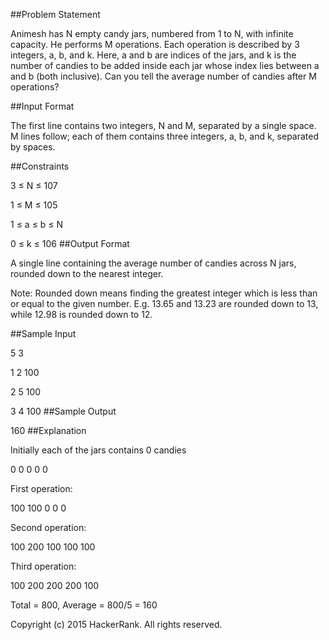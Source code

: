 ##Problem Statement

Animesh has N empty candy jars, numbered from 1 to N, with infinite capacity. He performs M operations. Each operation is described by 3 integers, a, b, and k. Here, a and b are indices of the jars, and k is the number of candies to be added inside each jar whose index lies between a and b (both inclusive). Can you tell the average number of candies after M operations?

##Input Format

The first line contains two integers, N and M, separated by a single space.
M lines follow; each of them contains three integers, a, b, and k, separated by spaces.

##Constraints

3 ≤ N ≤ 107

1 ≤ M ≤ 105

1 ≤ a ≤ b ≤ N

0 ≤ k ≤ 106
##Output Format

A single line containing the average number of candies across N jars, rounded down to the nearest integer.

Note: Rounded down means finding the greatest integer which is less than or equal to the given number. E.g. 13.65 and 13.23 are rounded down to 13, while 12.98 is rounded down to 12.

##Sample Input


5 3

1 2 100

2 5 100

3 4 100
##Sample Output

160
##Explanation

Initially each of the jars contains 0 candies


0 0 0 0 0  

First operation:


100 100 0 0 0  

Second operation:

100 200 100 100 100  

Third operation:

100 200 200 200 100  

Total = 800, Average = 800/5 = 160


Copyright (c) 2015 HackerRank.
All rights reserved.
